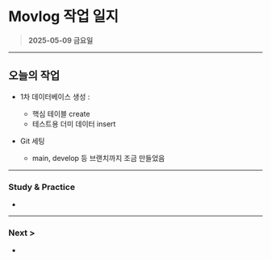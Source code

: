# Movlog 작업 일지
> __2025-05-09 금요일__

---

## 오늘의 작업

- 1차 데이터베이스 생성 :
    - 핵심 테이블 create
    - 테스트용 더미 데이터 insert

- Git 세팅
    - main, develop 등 브랜치까지 조금 만들었음


---

### Study & Practice
- 


---
### Next >
- 




